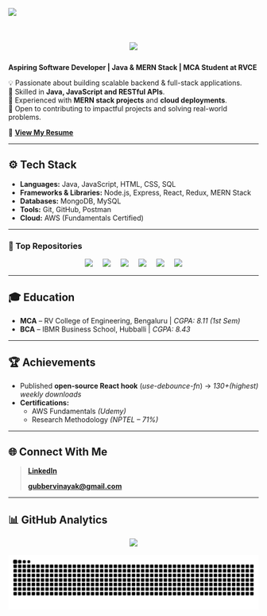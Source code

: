![](https://raw.githubusercontent.com/halfrost/halfrost/master/icons/header_.png)

<h1 align="center">
  <a href="https://git.io/typing-svg">
    <img src="https://readme-typing-svg.herokuapp.com/?lines=Hello,+World!+👋;I’m+Vinayak+Gubber;&center=false&size=24">
  </a>
</h1>

**Aspiring Software Developer | Java & MERN Stack | MCA Student at RVCE**  

💡 Passionate about building scalable backend & full-stack applications.  
🧠 Skilled in **Java, JavaScript and RESTful APIs**.  
🚀 Experienced with **MERN stack projects** and **cloud deployments**.  
📌 Open to contributing to impactful projects and solving real-world problems.  

📄 [**View My Resume**](https://drive.google.com/file/d/15Cf1ANsVcQmQCnjQMynvHz_kUMyaviiF/view?usp=sharing)  

---

## ⚙️ Tech Stack  

- **Languages:** Java, JavaScript, HTML, CSS, SQL  
- **Frameworks & Libraries:** Node.js, Express, React, Redux, MERN Stack  
- **Databases:** MongoDB, MySQL  
- **Tools:** Git, GitHub, Postman  
- **Cloud:** AWS (Fundamentals Certified)  

---

### 📂 Top Repositories  

<div align="center" style="display: flex; gap: 20px; justify-content: center; flex-wrap: wrap;">

  <a href="https://github.com/VinayakGubber/NoteSphere">
    <img src="https://github-readme-stats.vercel.app/api/pin/?username=VinayakGubber&repo=NoteSphere&theme=nightowl&cache_bust=1" />
  </a>

  <a href="https://github.com/VinayakGubber/StudentGrievancePortal">
    <img src="https://github-readme-stats.vercel.app/api/pin/?username=VinayakGubber&repo=StudentGrievancePortal&theme=nightowl&cache_bust=1" />
  </a>

  <a href="https://github.com/VinayakGubber/NpmPackage_use-debounce-fn">
    <img src="https://github-readme-stats.vercel.app/api/pin/?username=VinayakGubber&repo=NpmPackage_use-debounce-fn&theme=nightowl&cache_bust=1" />
  </a>

  <a href="https://github.com/VinayakGubber/RandomQuoteAPI">
    <img src="https://github-readme-stats.vercel.app/api/pin/?username=VinayakGubber&repo=RandomQuoteAPI&theme=nightowl&cache_bust=1" />
  </a>

  <a href="https://github.com/VinayakGubber/MyPortfolio">
    <img src="https://github-readme-stats.vercel.app/api/pin/?username=VinayakGubber&repo=MyPortfolio&theme=nightowl&cache_bust=1" />
  </a>

  <a href="https://github.com/VinayakGubber/DDP-Java">
    <img src="https://github-readme-stats.vercel.app/api/pin/?username=VinayakGubber&repo=DDP-Java&theme=nightowl&cache_bust=1" />
  </a>

</div>


---

## 🎓 Education  

- **MCA** – RV College of Engineering, Bengaluru | *CGPA: 8.11 (1st Sem)*  
- **BCA** – IBMR Business School, Hubballi | *CGPA: 8.43*  

---

## 🏆 Achievements  

- Published **open-source React hook** (*use-debounce-fn*) → *130+(highest) weekly downloads*  
- **Certifications:**  
  - AWS Fundamentals *(Udemy)*  
  - Research Methodology *(NPTEL – 71%)*  

---

## 🌐 Connect With Me  

>[**LinkedIn**](https://www.linkedin.com/in/vinayakgubber)
>
>**gubbervinayak@gmail.com**

---

## 📊 GitHub Analytics  

<p align="center">  
  
  <img height="180em" src="https://github-readme-stats-eight-theta.vercel.app/api/top-langs/?username=VinayakGubber&layout=compact&langs_count=8&theme=algolia"/>  
</p>  

<img src="https://raw.githubusercontent.com/Yuvadi29/Yuvadi29/output/snake.svg" alt="Snake animation" />
